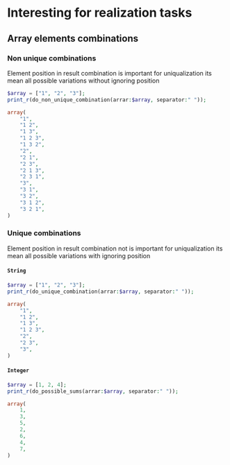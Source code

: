 # Interesting for realization tasks 

## Array elements combinations

### Non unique combinations 

Element position in result combination is important for uniqualization its mean all possible variations without ignoring position

```php
$array = ["1", "2", "3"];
print_r(do_non_unique_combination(arrar:$array, separator:" "));

array(
    "1",
    "1 2",
    "1 3",
    "1 2 3",
    "1 3 2",
    "2",
    "2 1",
    "2 3",
    "2 1 3",
    "2 3 1",
    "3",
    "3 1",
    "3 2",
    "3 1 2",
    "3 2 1",
)
```

### Unique combinations 

Element position in result combination not is important for uniqualization its mean all possible variations with ignoring position

#### `String`

```php
$array = ["1", "2", "3"];
print_r(do_unique_combination(arrar:$array, separator:" "));

array(
    "1",
    "1 2",
    "1 3",
    "1 2 3",
    "2",
    "2 3",
    "3",
)
```

#### `Integer`

```php
$array = [1, 2, 4];
print_r(do_possible_sums(arrar:$array, separator:" "));

array(
    1,
    3,
    5,
    2,
    6,
    4,
    7,
)
```

